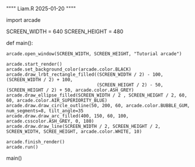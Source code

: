""""
Liam.R
2025-01-20
""""

import arcade

SCREEN_WIDTH = 640
SCREEN_HEIGHT = 480


def main():

    arcade.open_window(SCREEN_WIDTH, SCREEN_HEIGHT, "Tutorial arcade")

    arcade.start_render()
    arcade.set_background_color(arcade.color.BLACK)
    arcade.draw_lrbt_rectangle_filled((SCREEN_WIDTH / 2) - 100, (SCREEN_WIDTH / 2) + 100,
                                      (SCREEN_HEIGHT / 2) - 50, (SCREEN_HEIGHT / 2) + 50, arcade.color.ASH_GREY)
    arcade.draw_ellipse_filled(SCREEN_WIDTH / 2 , SCREEN_HEIGHT / 2, 60, 60, arcade.color.AIR_SUPERIORITY_BLUE)
    arcade.draw.draw_circle_outline(50, 200, 60, arcade.color.BUBBLE_GUM, num_segments=8, tilt_angle=35
    arcade.draw.draw_arc_filled(400, 150, 60, 100, arcade.csscolor.ASH_GREY, 0, 180)
    arcade.draw.draw_line(SCREEN_WIDTH / 2, SCREEN_HEIGHT / 2, SCREEN_WIDTH, SCREE_HEIGHT, arcade.color.WHITE, 10)

    arcade.finish_render()
    arcade.run()


main()
